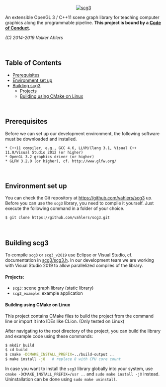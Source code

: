 <p align="center">
  <a href="https://vahlers.github.io/scg3">
    <img
      alt="scg3"
      src="scg3/doc/hsh-logo-2013-small.png"
      width="auto"
    />
  </a>
</p>

An extensible OpenGL 3 / C++11 scene graph library for teaching computer graphics along the programmable pipeline.
**This project is bound by a [Code of Conduct][].**

_(C) 2014-2019 Volker Ahlers_

<br>

## Table of Contents

* [Prerequisites](#prerequisites)<br>
* [Environment set up](#environment-set-up)<br>
* [Building scg3](#building-scg3)
  * [Projects](#projects)
  * [Building using CMake on Linux](#building-using-cmake-on-linux)

<br>

## __Prerequisites__

Before we can set up our development environment, the following software must be downloaded and installed.

```
* C++11 compiler, e.g., GCC 4.6, LLVM/Clang 3.1, Visual C++ 11.0/Visual Studio 2012 (or higher)
* OpenGL 3.2 graphics driver (or higher)
* GLFW 3.2.0 (or higher), cf. http://www.glfw.org/
```

<br>

## __Environment set up__

You can check the Git repository at https://github.com/vahlers/scg3 up. Before you can use the `scg3` library, you need to compile it yourself. Just execute the following command in a folder of your choice.

```bash
$ git clone https://github.com/vahlers/scg3.git
```

<br>

## __Building scg3__

To compile `scg3` or `scg3_v2019` use Eclipse or Visual Studio, cf. documentation in [scg3/scg3.h](https://github.com/vahlers/scg3/blob/master/scg3/scg3.h). In our development team we are working with Visual Studio 2019 to allow parallelized compiles of the library.

#### Projects:

* `scg3`: scene graph library (static library)
* `scg3_example`: example application

#### Building using CMake on Linux

This project contains CMake files to build the project from the command line or import it into IDEs like CLion. (Only tested on Linux)

After navigating to the root directory of the project, you can build the library and example code using these commands:

```bash
$ mkdir build
$ cd build
$ cmake -DCMAKE_INSTALL_PREFIX=../build-output ..
$ make install -j8   # replace 8 with CPU core count
```

In case you want to install the `scg3` library globally into your system, use `cmake -DCMAKE_INSTALL_PREFIX=/usr ..` and `sudo make install -jX` instead.
Uninstallation can be done using `sudo make uninstall`.


[Code of Conduct]: https://github.com/VoltanaDMG/scg3_v2019/blob/master/CODE_OF_CONDUCT.md
